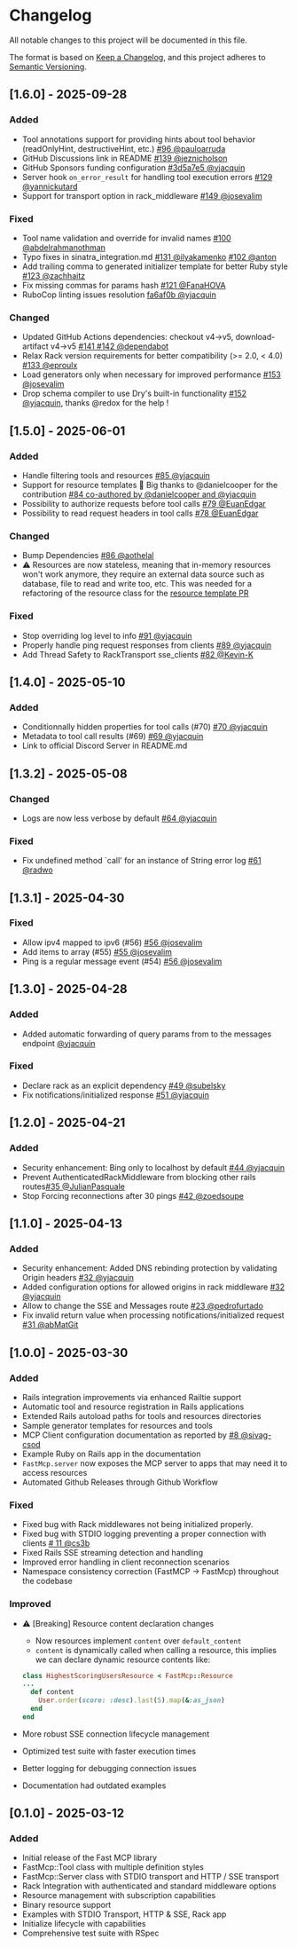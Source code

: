 # Changelog

All notable changes to this project will be documented in this file.

The format is based on [Keep a Changelog](https://keepachangelog.com/en/1.0.0/),
and this project adheres to [Semantic Versioning](https://semver.org/spec/v2.0.0.html).

## [1.6.0] - 2025-09-28

### Added

- Tool annotations support for providing hints about tool behavior (readOnlyHint, destructiveHint, etc.) [#96 @pauloarruda](https://github.com/yjacquin/fast-mcp/pull/96)
- GitHub Discussions link in README [#139 @jeznicholson](https://github.com/yjacquin/fast-mcp/pull/139)
- GitHub Sponsors funding configuration [#3d5a7e5 @yjacquin](https://github.com/yjacquin/fast-mcp/commit/3d5a7e5)
- Server hook `on_error_result` for handling tool execution errors [#129 @yannickutard](https://github.com/yjacquin/fast-mcp/pull/129)
- Support for transport option in rack_middleware [#149 @josevalim](https://github.com/yjacquin/fast-mcp/pull/149)

### Fixed

- Tool name validation and override for invalid names [#100 @abdelrahmanothman](https://github.com/yjacquin/fast-mcp/pull/100)
- Typo fixes in sinatra_integration.md [#131 @ilyakamenko](https://github.com/yjacquin/fast-mcp/pull/131) [#102 @anton](https://github.com/yjacquin/fast-mcp/pull/102)
- Add trailing comma to generated initializer template for better Ruby style [#123 @zachhaitz](https://github.com/yjacquin/fast-mcp/pull/123)
- Fix missing commas for params hash [#121 @FanaHOVA](https://github.com/yjacquin/fast-mcp/pull/121)
- RuboCop linting issues resolution [fa6af0b @yjacquin](https://github.com/yjacquin/fast-mcp/commit/fa6af0b)

### Changed

- Updated GitHub Actions dependencies: checkout v4→v5, download-artifact v4→v5 [#141 #142 @dependabot](https://github.com/yjacquin/fast-mcp/pull/141)
- Relax Rack version requirements for better compatibility (>= 2.0, < 4.0) [#133 @eproulx](https://github.com/yjacquin/fast-mcp/pull/133)
- Load generators only when necessary for improved performance [#153 @josevalim](https://github.com/yjacquin/fast-mcp/pull/153)
- Drop schema compiler to use Dry's built-in functionality [#152 @yjacquin](https://github.com/yjacquin/fast-mcp/pull/152), thanks @redox for the help !

## [1.5.0] - 2025-06-01

### Added

- Handle filtering tools and resources [#85 @yjacquin](https://github.com/yjacquin/fast-mcp/pull/85)
- Support for resource templates 🥳 Big thanks to @danielcooper for the contribution [#84 co-authored by @danielcooper and @yjacquin](https://github.com/yjacquin/fast-mcp/pull/84)
- Possibility to authorize requests before tool calls [#79 @EuanEdgar](https://github.com/yjacquin/fast-mcp/pull/79)
- Possibility to read request headers in tool calls [#78 @EuanEdgar](https://github.com/yjacquin/fast-mcp/pull/78)

### Changed

- Bump Dependencies [#86 @aothelal](https://github.com/yjacquin/fast-mcp/pull/86)
- ⚠️ Resources are now stateless, meaning that in-memory resources won't work anymore, they require an external data source such as database, file to read and write too, etc. This was needed for a refactoring of the resource class for the [resource template PR](https://github.com/yjacquin/fast-mcp/pull/84)

### Fixed

- Stop overriding log level to info [#91 @yjacquin](https://github.com/yjacquin/fast-mcp/pull/91)
- Properly handle ping request responses from clients [#89 @yjacquin](https://github.com/yjacquin/fast-mcp/pull/89)
- Add Thread Safety to RackTransport sse_clients [#82 @Kevin-K](https://github.com/yjacquin/fast-mcp/pull/82)

## [1.4.0] - 2025-05-10

### Added

- Conditionnally hidden properties for tool calls (#70) [#70 @yjacquin](https://github.com/yjacquin/fast-mcp/pull/70)
- Metadata to tool call results (#69) [#69 @yjacquin](https://github.com/yjacquin/fast-mcp/pull/69)
- Link to official Discord Server in README.md

## [1.3.2] - 2025-05-08

### Changed

- Logs are now less verbose by default [#64 @yjacquin](https://github.com/yjacquin/fast-mcp/pull/64)

### Fixed

- Fix undefined method `call' for an instance of String error log [#61 @radwo](https://github.com/yjacquin/fast-mcp/pull/61)

## [1.3.1] - 2025-04-30

### Fixed

- Allow ipv4 mapped to ipv6 (#56) [#56 @josevalim](https://github.com/yjacquin/fast-mcp/pull/56)
- Add items to array (#55) [#55 @josevalim](https://github.com/yjacquin/fast-mcp/pull/56)
- Ping is a regular message event (#54) [#56 @josevalim](https://github.com/yjacquin/fast-mcp/pull/56)

## [1.3.0] - 2025-04-28

### Added

- Added automatic forwarding of query params from to the messages endpoint [@yjacquin](https://github.com/yjacquin/fast-mcp/commit/011d968ac982d0b0084f7753dcac5789f66339ee)

### Fixed

- Declare rack as an explicit dependency [#49 @subelsky](https://github.com/yjacquin/fast-mcp/pull/49)
- Fix notifications/initialized response [#51 @yjacquin](https://github.com/yjacquin/fast-mcp/pull/51)

## [1.2.0] - 2025-04-21

### Added

- Security enhancement: Bing only to localhost by default [#44 @yjacquin](https://github.com/yjacquin/fast-mcp/pull/44)
- Prevent AuthenticatedRackMiddleware from blocking other rails routes[#35 @JulianPasquale](https://github.com/yjacquin/fast-mcp/pull/35)
- Stop Forcing reconnections after 30 pings [#42 @zoedsoupe](https://github.com/yjacquin/fast-mcp/pull/42)

## [1.1.0] - 2025-04-13

### Added

- Security enhancement: Added DNS rebinding protection by validating Origin headers [#32 @yjacquin](https://github.com/yjacquin/fast-mcp/pull/32/files)
- Added configuration options for allowed origins in rack middleware [#32 @yjacquin](https://github.com/yjacquin/fast-mcp/pull/32/files)
- Allow to change the SSE and Messages route [#23 @pedrofurtado](https://github.com/yjacquin/fast-mcp/pull/23)
- Fix invalid return value when processing notifications/initialized request [#31 @abMatGit](https://github.com/yjacquin/fast-mcp/pull/31)

## [1.0.0] - 2025-03-30

### Added

- Rails integration improvements via enhanced Railtie support
- Automatic tool and resource registration in Rails applications
- Extended Rails autoload paths for tools and resources directories
- Sample generator templates for resources and tools
- MCP Client configuration documentation as reported by [#8 @sivag-csod](https://github.com/yjacquin/fast-mcp/issues/8)
- Example Ruby on Rails app in the documentation
- `FastMcp.server` now exposes the MCP server to apps that may need it to access resources
- Automated Github Releases through Github Workflow

### Fixed

- Fixed bug with Rack middlewares not being initialized properly.
- Fixed bug with STDIO logging preventing a proper connection with clients [# 11 @cs3b](https://github.com/yjacquin/fast-mcp/issues/11)
- Fixed Rails SSE streaming detection and handling
- Improved error handling in client reconnection scenarios
- Namespace consistency correction (FastMCP -> FastMcp) throughout the codebase

### Improved

- ⚠️ [Breaking] Resource content declaration changes

  - Now resources implement `content` over `default_content`
  - `content` is dynamically called when calling a resource, this implies we can declare dynamic resource contents like:

  ```ruby
  class HighestScoringUsersResource < FastMcp::Resource
  ...
    def content
      User.order(score: :desc).last(5).map(&:as_json)
    end
  end
  ```

- More robust SSE connection lifecycle management
- Optimized test suite with faster execution times
- Better logging for debugging connection issues
- Documentation had outdated examples

## [0.1.0] - 2025-03-12

### Added

- Initial release of the Fast MCP library
- FastMcp::Tool class with multiple definition styles
- FastMcp::Server class with STDIO transport and HTTP / SSE transport
- Rack Integration with authenticated and standard middleware options
- Resource management with subscription capabilities
- Binary resource support
- Examples with STDIO Transport, HTTP & SSE, Rack app
- Initialize lifecycle with capabilities
- Comprehensive test suite with RSpec
